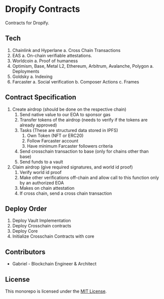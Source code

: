 # Dropify Contracts

Contracts for Dropify.

## Tech

1. Chainlink and Hyperlane
    a. Cross Chain Transactions
2. EAS
    a. On-chain verifiable attestations.
3. Worldcoin
    a. Proof of humaness
5. Optimism, Base, Metal L2, Ethereum, Arbitrum, Avalanche, Polygon
    a. Deployments
6. Goldsky
    a. Indexing
7. Farcaster
    a. Social verification
    b. Composer Actions
    c. Frames

## Contract Specification

1. Create airdrop (should be done on the respective chain)
    1. Send native value to our EOA to sponsor gas
    2. Transfer tokens of the airdrop (needs to verify if the tokens are already approved)
    3. Tasks (These are structured data stored in IPFS)
        1. Own Token (NFT or ERC20)
        2. Follow Farcaster account
        3. Have minimum Farcaster followers criteria
    4. Send crosschain transaction to base (only for chains other than base)  
    5. Send funds to a vault
2. Claim airdrop (give required signatures, and world id proof)
    1. Verify world id proof
    2. Make other verifications off-chain and allow call to this function only by an authorized EOA
    3. Makes on chain attestation
    4. If cross chain, send a cross chain transaction

## Deploy Order

1. Deploy Vault Implementation
2. Deploy Crosschain contracts
3. Deploy Core
4. Initialize Crosschain Contracts with core

## Contributors

- Gabriel - Blockchain Engineer & Architect

## License

This monorepo is licensed under the [MIT License](LICENSE).
